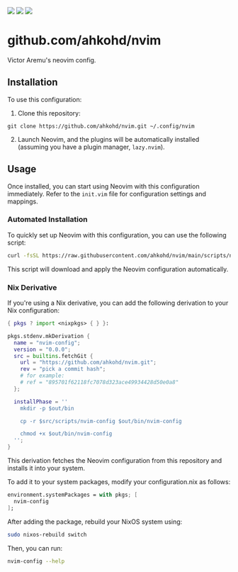 <a href="https://dotfyle.com/ahkohd/nvim"><img src="https://dotfyle.com/ahkohd/nvim/badges/plugins?style=flat" /></a>
<a href="https://dotfyle.com/ahkohd/nvim"><img src="https://dotfyle.com/ahkohd/nvim/badges/leaderkey?style=flat" /></a>
<a href="https://dotfyle.com/ahkohd/nvim"><img src="https://dotfyle.com/ahkohd/nvim/badges/plugin-manager?style=flat" /></a>

# github.com/ahkohd/nvim

Victor Aremu's neovim config.

## Installation

To use this configuration:

1. Clone this repository:

```
git clone https://github.com/ahkohd/nvim.git ~/.config/nvim
```

2. Launch Neovim, and the plugins will be automatically installed (assuming you have a plugin manager, `lazy.nvim`).

## Usage

Once installed, you can start using Neovim with this configuration immediately. Refer to the `init.vim` file for configuration settings and mappings.

### Automated Installation

To quickly set up Neovim with this configuration, you can use the following script:

```bash
curl -fsSL https://raw.githubusercontent.com/ahkohd/nvim/main/scripts/nvim-config | sh
```

This script will download and apply the Neovim configuration automatically.

### Nix Derivative

If you're using a Nix derivative, you can add the following derivation to your Nix configuration:

```nix
{ pkgs ? import <nixpkgs> { } }:

pkgs.stdenv.mkDerivation {
  name = "nvim-config";
  version = "0.0.0";
  src = builtins.fetchGit {
    url = "https://github.com/ahkohd/nvim.git";
    rev = "pick a commit hash";
    # for example:
    # ref = "895701f62118fc7078d323ace49934428d50e0a8"
  };

  installPhase = ''
    mkdir -p $out/bin

    cp -r $src/scripts/nvim-config $out/bin/nvim-config

    chmod +x $out/bin/nvim-config
  '';
}
```

This derivation fetches the Neovim configuration from this repository and installs it into your system.

To add it to your system packages, modify your configuration.nix as follows:

```nix
environment.systemPackages = with pkgs; [
  nvim-config
];
```

After adding the package, rebuild your NixOS system using:

```bash
sudo nixos-rebuild switch
```

Then, you can run:

```bash
nvim-config --help
```
